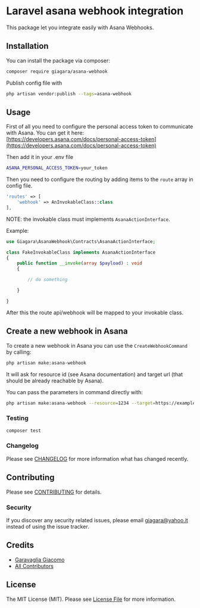 # Laravel asana webhook integration

This package let you integrate easily with Asana Webhooks.

## Installation

You can install the package via composer:

```bash
composer require giagara/asana-webhook
```

Publish config file with

```bash
php artisan vendor:publish --tags=asana-webhook
```

## Usage

First of all you need to configure the personal access token to communicate with Asana.
You can get it here: [https://developers.asana.com/docs/personal-access-token](https://developers.asana.com/docs/personal-access-token)

Then add it in your .env file

```bash
ASANA_PERSONAL_ACCESS_TOKEN=your_token
```

Then you need to configure the routing by adding items to the `route` array in config file.

```php
'routes' => [
    'webhook' => AnInvokableClass::class
],
```

NOTE: the invokable class must implements `AsanaActionInterface`.

Example: 
```php
use Giagara\AsanaWebhook\Contracts\AsanaActionInterface;

class FakeInvokableClass implements AsanaActionInterface
{
    public function __invoke(array $payload) : void
    {

        // do something

    }

}
```

After this the route api/webhook will be mapped to your invokable class.

## Create a new webhook in Asana

To create a new webhook in Asana you can use the `CreateWebhookCommand` by calling:

```bash
php artisan make:asana-webhook
```

It will ask for resource id (see Asana documentation) and target url (that should be already reachable by Asana).

You can pass the parameters in command directly with:

```bash
php artisan make:asana-webhook --resource=1234 --target=https://example.com/api/webhook
```


### Testing

```bash
composer test
```

### Changelog

Please see [CHANGELOG](CHANGELOG.md) for more information what has changed recently.

## Contributing

Please see [CONTRIBUTING](CONTRIBUTING.md) for details.

### Security

If you discover any security related issues, please email giagara@yahoo.it instead of using the issue tracker.

## Credits

-   [Garavaglia Giacomo](https://github.com/giagara)
-   [All Contributors](../../contributors)

## License

The MIT License (MIT). Please see [License File](LICENSE.md) for more information.
